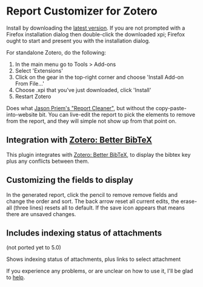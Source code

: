 # Report Customizer for Zotero

Install by downloading the [latest version](https://github.com/retorquere/zotero-report-customizer/releases). If you are not
prompted with a Firefox installation dialog then double-click the downloaded xpi; Firefox ought to start and present you
with the installation dialog.

For standalone Zotero, do the following:

1. In the main menu go to Tools > Add-ons
2. Select 'Extensions'
3. Click on the gear in the top-right corner and choose 'Install Add-on From File...'
4. Choose .xpi that you've just downloaded, click 'Install'
5. Restart Zotero

Does what [Jason Priem's "Report Cleaner"](http://jasonpriem.org/projects/report_cleaner.php), but
without the copy-paste-into-website bit. You can live-edit the report to pick the elements to remove
from the report, and they will simple not show up from that point on.

## Integration with [Zotero: Better BibTeX](https://retorquere.github.io/zotero-report-customizer/better-bibtex/)

This plugin integrates with [Zotero: Better BibTeX](https://retorquere.github.io/zotero-report-customizer/better-bibtex/), to display the
bibtex key plus any conflicts between them.

## Customizing the fields to display

In the generated report, click the pencil to remove remove fields and change the order and sort. The back arrow reset all current edits, the erase-all (three lines) resets all to default. If the save icon appears that means there are unsaved changes.

## Includes indexing status of attachments

(not ported yet to 5.0)

Shows indexing status of attachments, plus links to select attachment

If you experience any problems, or are unclear on how to use it, I'll be glad to [help](https://retorquere.github.io/zotero-report-customizer/support.html).

